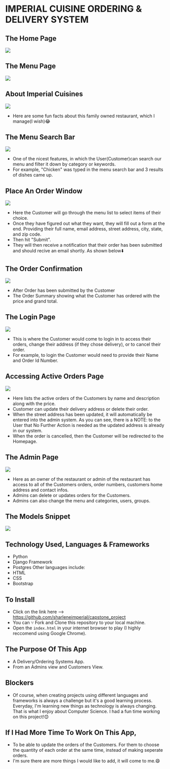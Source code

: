 # IMPERIAL CUISINE ORDERING & DELIVERY SYSTEM

## The Home Page
![](https://media.giphy.com/media/ewImoGC0nAMLUYcbR8/giphy.gif)

## The Menu Page
![](https://media.giphy.com/media/SDIY5zTIxg7r37K54w/giphy.gif)

## About Imperial Cuisines
![](https://i.imgur.com/kIBw9Tu.png)
- Here are some fun facts about this family owned restaurant, which I manage(I wish)😂

## The Menu Search Bar
![](https://i.imgur.com/reZ84y3.png)
- One of the nicest features, in which the User(Customer)can search our menu and filter it down by category or keywords. 
- For example, "Chicken" was typed in the menu search bar and 3 results of dishes came up.

## Place An Order Window
![](https://media.giphy.com/media/s7fgZU81M9niM0YgOL/giphy.gif)
- Here the Customer will go through the menu list to select items of their choice.
- Once they have figured out what they want, they will fill out a form at the end. Providing their full name, email address, street address, city, state, and zip code.
- Then hit "Submit".
- They will then receive a notification that their order has been submitted and should recive an email shortly. As shown below⬇️

## The Order Confirmation
![](https://i.imgur.com/AqGpGzv.png)
- After Order has been submitted by the Customer
- The Order Summary showing what the Customer has ordered with the price and grand total.

## The Login Page
![](https://i.imgur.com/7eF5giv.jpg)
- This is where the Customer would come to login in to access their orders, change their address (if they chose delivery), or to cancel their order.
- For example, to login the Customer would need to provide their Name and Order Id Number.

## Accessing Active Orders Page
![](https://i.imgur.com/IGxOKAx.png)
- Here lists the active orders of the Customers by name and description along with the price.
- Customer can update their delivery address or delete their order.
- When the street address has been updated, it will automatically be entered into the admin system. As you can see, there is a NOTE: to the User that No Further Action is needed as the updated address is already in our system.
- When the order is cancelled, then the Customer will be redirected to the Homepage.

## The Admin Page
![](https://i.imgur.com/P1iE7fy.png)
- Here as an owner of the restaurant or admin of the restaurant has access to all of the Customers orders, order numbers, customers home address and contact infos.
- Admins can delete or updates orders for the Customers.
- Admins can also change the menu and categories, users, groups.

## The Models Snippet
![](https://i.imgur.com/KPGoICW.png)

## Technology Used, Languages & Frameworks
- Python
- Django Framework
- Postgres
Other languages include:
- HTML
- CSS
- Bootstrap

## To Install
* Click on the link here --> https://github.com/sharleneimperial/capstone_project
* You can ⑂ Fork and Clone this repository to your local machine.
* Open the `index.html` in your internet browser to play (I highly reccomend using Google Chrome).

## The Purpose Of This App
- A Delivery/Ordering Systems App. 
- From an Admins view and Customers View.

## Blockers
- Of course, when creating projects using different languages and frameworks is always a challenge but it's a good learning process. Everyday, I'm learning new things as technology is always changing. That is what I enjoy about Computer Science. I had a fun time working on this project!😊

## If I Had More Time To Work On This App, 
- To be able to update the orders of the Customers. For them to choose the quantity of each order at the same time, instead of making seperate orders. 
- I'm sure there are more things I would like to add, it will come to me.😄





